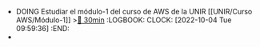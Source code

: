 - DOING Estudiar el módulo-1 del curso de AWS de la UNIR [[UNIR/Curso AWS/Módulo-1]] >[🍅 30min](#agenda-pomo://?t=f-1664870389399-1800)
  :LOGBOOK:
  CLOCK: [2022-10-04 Tue 09:59:36]
  :END:
-
